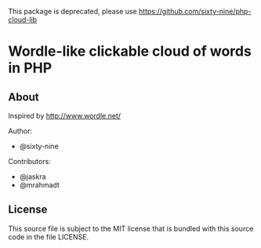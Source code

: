 This package is deprecated, please use https://github.com/sixty-nine/php-cloud-lib


# Wordle-like clickable cloud of words in PHP

## About

Inspired by http://www.wordle.net/

Author:

 * @sixty-nine

Contributors:

 * @jaskra
 * @mrahmadt


## License

This source file is subject to the MIT license that is bundled  with this source code in the file LICENSE.

